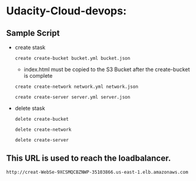 # Udacity-Cloud-devops:

## Sample Script
* create stask

  ```
  create create-bucket bucket.yml bucket.json
  ```
  * index.html must be copied to the S3 Bucket after the create-bucket is complete
    
  ```
  create create-network network.yml network.json
  ```
  
  ```
  create create-server server.yml server.json
  ```
* delete stask
  ```
  delete create-bucket
  ```
  ```
  delete create-network
  ```
  ```
  delete create-server
  ```

## This URL is used to reach the loadbalancer.
 ```
 http://creat-WebSe-9XCSMQCBZNWP-35103866.us-east-1.elb.amazonaws.com
 ```

